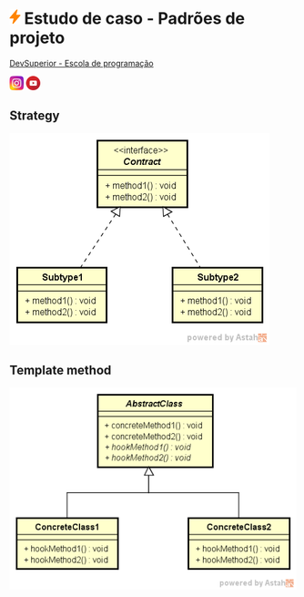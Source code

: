 # ![DevSuperior logo](https://raw.githubusercontent.com/devsuperior/bds-assets/main/ds/devsuperior-logo-small.png) Estudo de caso - Padrões de projeto
[DevSuperior - Escola de programação](https://devsuperior.com.br)

[![DevSuperior no Instagram](https://raw.githubusercontent.com/devsuperior/bds-assets/main/ds/ig-icon.png)](https://instagram.com/devsuperior.ig)
[![DevSuperior no Youtube](https://raw.githubusercontent.com/devsuperior/bds-assets/main/ds/yt-icon.png)](https://youtube.com/devsuperior)

## Strategy

![Image](https://raw.githubusercontent.com/devsuperior/aula-dp1/main/img/strategy.png "Strategy")


## Template method

![Image](https://raw.githubusercontent.com/devsuperior/aula-dp1/main/img/template-method.png "Template method")
